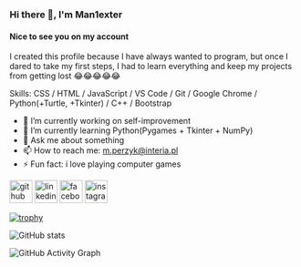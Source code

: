 ### Hi there 👋, I'm  Man1exter
#### Nice to see you on my account
I created this profile because I have always wanted to program, but once I dared to take my first steps, I had to learn everything and keep my projects from getting lost 😂😂😂😂😂

Skills: CSS / HTML / JavaScript / VS Code / Git / Google Chrome / Python(+Turtle, +Tkinter) / C++ / Bootstrap

- 🔭 I’m currently working on self-improvement 
- 🌱 I’m currently learning Python(Pygames + Tkinter + NumPy)
- 💬 Ask me about something 
- 📫 How to reach me: m.perzyk@interia.pl 
- ⚡ Fun fact: i love playing computer games 


[<img src='https://cdn.jsdelivr.net/npm/simple-icons@3.0.1/icons/github.svg' alt='github' height='40'>](https://github.com/Man1exter)  [<img src='https://cdn.jsdelivr.net/npm/simple-icons@3.0.1/icons/linkedin.svg' alt='linkedin' height='40'>](https://www.linkedin.com/in/mariusz-perzy%C5%84ski-3b56b01b3/)  [<img src='https://cdn.jsdelivr.net/npm/simple-icons@3.0.1/icons/facebook.svg' alt='facebook' height='40'>](https://www.facebook.com/https://www.facebook.com/mariusz.perzynski.9/)  [<img src='https://cdn.jsdelivr.net/npm/simple-icons@3.0.1/icons/instagram.svg' alt='instagram' height='40'>](https://www.instagram.com/https://www.instagram.com/man1ex//)  

[![trophy](https://github-profile-trophy.vercel.app/?username=Man1exter)](https://github.com/ryo-ma/github-profile-trophy)

![GitHub stats](https://github-readme-stats.vercel.app/api?username=Man1exter&show_icons=true)  

![GitHub Activity Graph](https://activity-graph.herokuapp.com/graph?username=Man1exter)  




